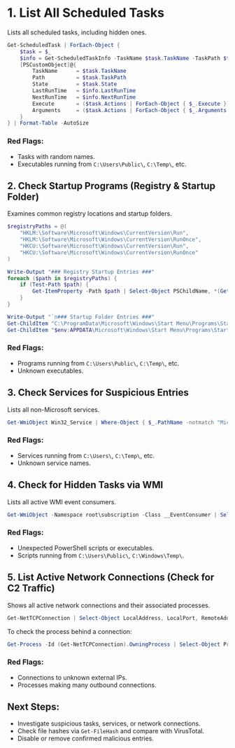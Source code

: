 # 1. List All Scheduled Tasks
Lists all scheduled tasks, including hidden ones.

```powershell
Get-ScheduledTask | ForEach-Object {
    $task = $_
    $info = Get-ScheduledTaskInfo -TaskName $task.TaskName -TaskPath $task.TaskPath
    [PSCustomObject]@{
        TaskName      = $task.TaskName
        Path          = $task.TaskPath
        State         = $task.State
        LastRunTime   = $info.LastRunTime
        NextRunTime   = $info.NextRunTime
        Execute       = ($task.Actions | ForEach-Object { $_.Execute }) -join ", "
        Arguments     = ($task.Actions | ForEach-Object { $_.Arguments }) -join ", "
    }
} | Format-Table -AutoSize
```

### Red Flags:
- Tasks with random names.
- Executables running from `C:\Users\Public\`, `C:\Temp\`, etc.

## 2. Check Startup Programs (Registry & Startup Folder)
Examines common registry locations and startup folders.

```powershell
$registryPaths = @(
    "HKLM:\Software\Microsoft\Windows\CurrentVersion\Run",
    "HKLM:\Software\Microsoft\Windows\CurrentVersion\RunOnce",
    "HKCU:\Software\Microsoft\Windows\CurrentVersion\Run",
    "HKCU:\Software\Microsoft\Windows\CurrentVersion\RunOnce"
)

Write-Output "### Registry Startup Entries ###"
foreach ($path in $registryPaths) {
    if (Test-Path $path) {
        Get-ItemProperty -Path $path | Select-Object PSChildName, *(Get-ItemProperty -Path $path).PSObject.Properties.Name | Format-Table -AutoSize
    }
}

Write-Output "`n### Startup Folder Entries ###"
Get-ChildItem "C:\ProgramData\Microsoft\Windows\Start Menu\Programs\Startup" | Select-Object Name, FullName | Format-Table -AutoSize
Get-ChildItem "$env:APPDATA\Microsoft\Windows\Start Menu\Programs\Startup" | Select-Object Name, FullName | Format-Table -AutoSize
```

### Red Flags:
- Programs running from `C:\Users\Public\`, `C:\Temp\`, etc.
- Unknown executables.

## 3. Check Services for Suspicious Entries
Lists all non-Microsoft services.

```powershell
Get-WmiObject Win32_Service | Where-Object { $_.PathName -notmatch "Microsoft" } | Select-Object Name, DisplayName, StartMode, PathName | Format-Table -AutoSize
```

### Red Flags:
- Services running from `C:\Users\`, `C:\Temp\`, etc.
- Unknown service names.

## 4. Check for Hidden Tasks via WMI
Lists all active WMI event consumers.

```powershell
Get-WmiObject -Namespace root\subscription -Class __EventConsumer | Select-Object Name, CommandLineTemplate | Format-Table -AutoSize
```

### Red Flags:
- Unexpected PowerShell scripts or executables.
- Scripts running from `C:\Users\Public\`, `C:\Windows\Temp\`.


## 5. List Active Network Connections (Check for C2 Traffic)
Shows all active network connections and their associated processes.

```powershell
Get-NetTCPConnection | Select-Object LocalAddress, LocalPort, RemoteAddress, RemotePort, State, OwningProcess | Sort-Object RemoteAddress | Format-Table -AutoSize
```

To check the process behind a connection:

```powershell
Get-Process -Id (Get-NetTCPConnection).OwningProcess | Select-Object ProcessName, Id, Path | Format-Table -AutoSize
```

### Red Flags:
- Connections to unknown external IPs.
- Processes making many outbound connections.


## Next Steps:
- Investigate suspicious tasks, services, or network connections.
- Check file hashes via `Get-FileHash` and compare with VirusTotal.
- Disable or remove confirmed malicious entries.
